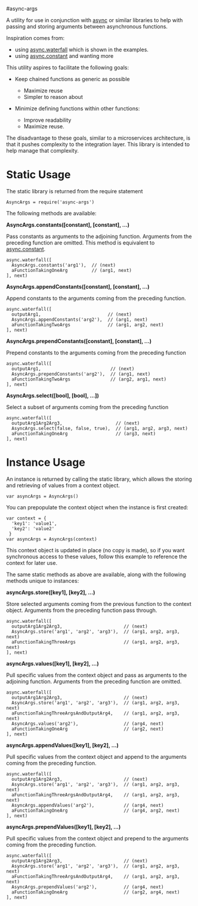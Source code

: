 #async-args

A utility for use in conjunction with [async][2]
or similar libraries to help with passing and storing arguments between 
asynchronous functions.

Inspiration comes from:

 * using [async.waterfall][0] which is shown in the examples.
 * using [async.constant][1] and wanting more

This utility aspires to facilitate the following goals:

* Keep chained functions as generic as possible
    * Maximize reuse
    * Simpler to reason about
    
* Minimize defining functions within other functions:
    * Improve readability
    * Maximize reuse.

The disadvantage to these goals, similar to a microservices architecture, is 
that it pushes complexity to the integration layer.  This library is intended to 
help manage that complexity.

# Static Usage

The static library is returned from the require statement

    AsyncArgs = require('async-args')
    
The following methods are available:

**AsyncArgs.constants([constant], [constant], ...)**

Pass constants as arguments to the adjoining function.  Arguments from the 
preceding function are omitted.  This method is equivalent to 
[async.constant][1].

    async.waterfall([
      AsyncArgs.constants('arg1'),  // (next)
      aFunctionTakingOneArg         // (arg1, next)
    ], next)


**AsyncArgs.appendConstants([constant], [constant], ...)**

Append constants to the arguments coming from the preceding function.

    async.waterfall([
      outputArg1,                         // (next)
      AsyncArgs.appendConstants('arg2'),  // (arg1, next)
      aFunctionTakingTwoArgs              // (arg1, arg2, next)
    ], next)

**AsyncArgs.prependConstants([constant], [constant], ...)**

Prepend constants to the arguments coming from the preceding function

    async.waterfall([
      outputArg1,                          // (next)
      AsyncArgs.prependConstants('arg2'),  // (arg1, next)
      aFunctionTakingTwoArgs               // (arg2, arg1, next)
    ], next)

**AsyncArgs.select([bool], [bool], ...])**

Select a subset of arguments coming from the preceding function

    async.waterfall([
      outputArg1Arg2Arg3,                    // (next)
      AsyncArgs.select(false, false, true),  // (arg1, arg2, arg3, next)
      aFunctionTakingOneArg                  // (arg3, next)
    ], next)


# Instance Usage

An instance is returned by calling the static library, which allows the storing 
and retrieving of values from a context object.

    var asyncArgs = AsyncArgs()

You can prepopulate the context object when the instance is first created:

    var context = {
      'key1': 'value1',
      'key2': 'value2'
     }
    var asyncArgs = AsyncArgs(context)

This context object is updated in place (no copy is made), so if you want 
synchronous access to these values, follow this example to reference the context 
for later use.
    
The same static methods as above are available, along with the following 
methods unique to instances:

**asyncArgs.store([key1], [key2], ...)**

Store selected arguments coming from the previous function to the context 
object.  Arguments from the preceding function pass through.

    async.waterfall([
      outputArg1Arg2Arg3,                       // (next)
      AsyncArgs.store('arg1', 'arg2', 'arg3'),  // (arg1, arg2, arg3, next)
      aFunctionTakingThreeArgs                  // (arg1, arg2, arg3, next)
    ], next)

**asyncArgs.values([key1], [key2], ...)**

Pull specific values from the context object and pass as arguments to the 
adjoining function.  Arguments from the preceding function are omitted.

    async.waterfall([
      outputArg1Arg2Arg3,                       // (next)
      AsyncArgs.store('arg1', 'arg2', 'arg3'),  // (arg1, arg2, arg3, next)
      aFunctionTakingThreeArgsAndOutputArg4,    // (arg1, arg2, arg3, next)
      AsyncArgs.values('arg2'),                 // (arg4, next)
      aFunctionTakingOneArg                     // (arg2, next)     
    ], next)

**asyncArgs.appendValues([key1], [key2], ...)**

Pull specific values from the context object and append to the arguments coming
from the preceding function. 

    async.waterfall([
      outputArg1Arg2Arg3,                       // (next)
      AsyncArgs.store('arg1', 'arg2', 'arg3'),  // (arg1, arg2, arg3, next)
      aFunctionTakingThreeArgsAndOutputArg4,    // (arg1, arg2, arg3, next)
      AsyncArgs.appendValues('arg2'),           // (arg4, next)
      aFunctionTakingOneArg                     // (arg4, arg2, next)
    ], next)

**asyncArgs.prependValues([key1], [key2], ...)**

Pull specific values from the context object and prepend to the arguments coming
from the preceding function.

    async.waterfall([
      outputArg1Arg2Arg3,                       // (next)
      AsyncArgs.store('arg1', 'arg2', 'arg3'),  // (arg1, arg2, arg3, next)
      aFunctionTakingThreeArgsAndOutputArg4,    // (arg1, arg2, arg3, next)
      AsyncArgs.prependValues('arg2'),          // (arg4, next)
      aFunctionTakingOneArg                     // (arg2, arg4, next)
    ], next)

[0]: https://www.npmjs.com/package/async#waterfalltasks-callback
[1]: https://www.npmjs.com/package/async#constantvalues
[2]: https://www.npmjs.com/package/async